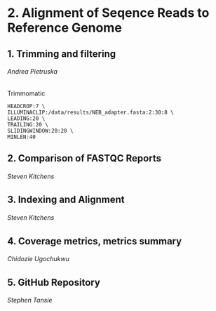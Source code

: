 # 2. Alignment of Seqence Reads to Reference Genome
## 1. Trimming and filtering
######  Andrea Pietruska
Trimmomatic <br/>
```
HEADCROP:7 \
ILLUMINACLIP:/data/results/NEB_adapter.fasta:2:30:8 \
LEADING:20 \
TRAILING:20 \
SLIDINGWINDOW:20:20 \
MINLEN:40
```

## 2. Comparison of FASTQC Reports
######  Steven Kitchens
## 3. Indexing and Alignment
######  Steven Kitchens
## 4. Coverage metrics, metrics summary
######  Chidozie Ugochukwu
## 5. GitHub Repository
######  Stephen Tansie
